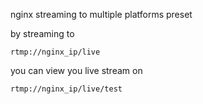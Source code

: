 nginx streaming to multiple platforms preset 

by streaming to 
```
rtmp://nginx_ip/live
```
you can view you live stream on
```
rtmp://nginx_ip/live/test
```
